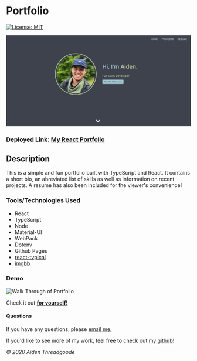 # Portfolio 

[![License: MIT](https://img.shields.io/badge/License-MIT-green.svg)](https://choosealicense.com/licenses/mit/)

![Image of Start Screen](./public/images/demo.png)

### Deployed Link: [My React Portfolio](https://a-thread.github.io/aiden-portfolio/)

## Description

This is a simple and fun portfolio built with TypeScript and React. It contains a short bio, an abreviated list of skills as well as information on recent projects. A resume has also been included for the viewer's convenience!

### Tools/Technologies Used

* React
* TypeScript
* Node
* Material-UI
* WebPack
* Dotenv
* Github Pages
* [react-typical](https://www.producthunt.com/posts/react-typical)
* [imgbb](https://imgbb.com/)

### Demo 

![Walk Through of Portfolio](./public/images/demo.gif)

Check it out [**for yourself!**](https://a-thread.github.io/aiden-portfolio/)

#### Questions

    

If you have any questions, please [email me.](mailto:aiden.threadgoode@gmail.com)

If you'd like to see more of my work, feel free to check out [my github!](https://github.com/a-thread)

*© 2020 Aiden Threadgoode*

    
